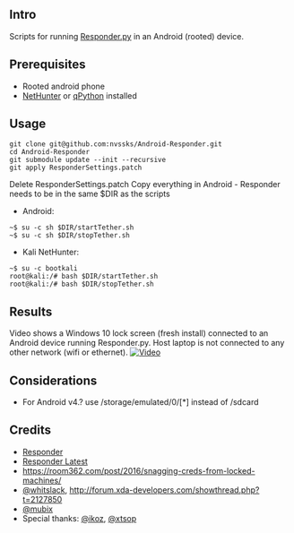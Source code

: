 Intro
------
Scripts for running [Responder.py](https://github.com/SpiderLabs/Responder) in an Android (rooted) device. 


Prerequisites
------
* Rooted android phone
* [NetHunter](https://www.kali.org/kali-linux-nethunter/) or [qPython](https://play.google.com/store/apps/details?id=org.qpython.qpy&hl=en) installed


Usage	
------
```
git clone git@github.com:nvssks/Android-Responder.git
cd Android-Responder
git submodule update --init --recursive
git apply ResponderSettings.patch
```
Delete ResponderSettings.patch
Copy everything in Android - Responder needs to be in the same $DIR as the scripts

* Android:
```
~$ su -c sh $DIR/startTether.sh
~$ su -c sh $DIR/stopTether.sh
```
* Kali NetHunter:
```
~$ su -c bootkali
root@kali:/# bash $DIR/startTether.sh
root@kali:/# bash $DIR/stopTether.sh
```


Results
------
Video shows a Windows 10 lock screen (fresh install) connected to an Android device running Responder.py. Host laptop is not connected to any other network (wifi or ethernet).
[![Video](https://img.youtube.com/vi/Wdavavcon68/0.jpg)](https://www.youtube.com/watch?v=Wdavavcon68)


Considerations
------
- For Android v4.? use /storage/emulated/0/[*] instead of /sdcard
  

Credits
------
* [Responder](https://github.com/SpiderLabs/Responder)
* [Responder Latest](https://github.com/lgandx/Responder)
* https://room362.com/post/2016/snagging-creds-from-locked-machines/
* [@whitslack](http://forum.xda-developers.com/member.php?u=2684937), http://forum.xda-developers.com/showthread.php?t=2127850
* [@mubix](https://room362.com/post/2016/snagging-creds-from-locked-machines/)
* Special thanks: [@ikoz](https://twitter.com/ikoz), [@xtsop](https://twitter.com/xtsop)